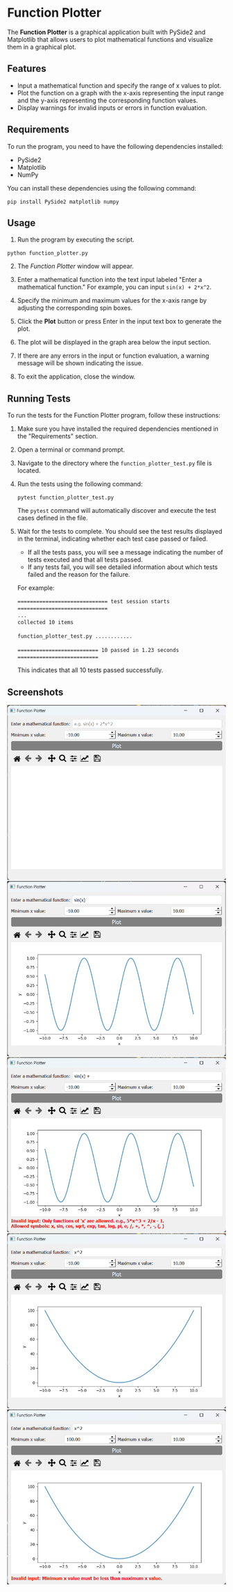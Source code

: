 # Function Plotter

The **Function Plotter** is a graphical application built with PySide2 and Matplotlib that allows users to plot mathematical functions and visualize them in a graphical plot.

## Features

- Input a mathematical function and specify the range of x values to plot.
- Plot the function on a graph with the x-axis representing the input range and the y-axis representing the corresponding function values.
- Display warnings for invalid inputs or errors in function evaluation.

## Requirements

To run the program, you need to have the following dependencies installed:

- PySide2
- Matplotlib
- NumPy

You can install these dependencies using the following command:

```shell
pip install PySide2 matplotlib numpy
```

## Usage

1. Run the program by executing the script.

```shell
python function_plotter.py
```

2. The _Function Plotter_ window will appear.

3. Enter a mathematical function into the text input labeled "Enter a mathematical function." For example, you can input `sin(x) + 2*x^2`.

4. Specify the minimum and maximum values for the x-axis range by adjusting the corresponding spin boxes.

5. Click the **Plot** button or press Enter in the input text box to generate the plot.

6. The plot will be displayed in the graph area below the input section.

7. If there are any errors in the input or function evaluation, a warning message will be shown indicating the issue.

8. To exit the application, close the window.

## Running Tests

To run the tests for the Function Plotter program, follow these instructions:

1. Make sure you have installed the required dependencies mentioned in the "Requirements" section.

2. Open a terminal or command prompt.

3. Navigate to the directory where the `function_plotter_test.py` file is located.

4. Run the tests using the following command:

   ```shell
   pytest function_plotter_test.py
   ```

   The `pytest` command will automatically discover and execute the test cases defined in the file.

5. Wait for the tests to complete. You should see the test results displayed in the terminal, indicating whether each test case passed or failed.

   - If all the tests pass, you will see a message indicating the number of tests executed and that all tests passed.
   - If any tests fail, you will see detailed information about which tests failed and the reason for the failure.

   For example:

   ```
   ============================= test session starts =============================
   ...
   collected 10 items

   function_plotter_test.py ............

   ========================== 10 passed in 1.23 seconds ==========================
   ```

   This indicates that all 10 tests passed successfully.

## Screenshots

![Function Plotter](./screenshots/function-plotter.png)
![Valid Function](./screenshots/valid-function.png)
![Invalid Function](./screenshots/invalid-function.png)
![Valid Range](./screenshots/valid-range.png)
![Invalid Range](./screenshots/invalid-range.png)
